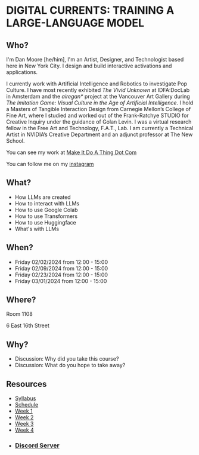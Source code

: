 # DIGITAL CURRENTS: TRAINING A LARGE-LANGUAGE MODEL

## Who?

I'm Dan Moore [he/him], I'm an Artist, Designer, and Technologist based here in New York City. I design and build interactive activations and applications.

I currently work with Artificial Intelligence and Robotics to investigate Pop Culture. I have most recently exhibited _The Vivid Unknown_ at IDFA:DocLab in Amsterdam and the _airegan*_ project at the Vancouver Art Gallery during _The Imitation Game: Visual Culture in the Age of Artificial Intelligence_.  I hold a Masters of Tangible Interaction Design from Carnegie Mellon’s College of Fine Art, where I studied and worked out of the Frank-Ratchye STUDIO for Creative Inquiry under the guidance of Golan Levin.  I was a virtual research fellow in the Free Art and Technology, F.A.T., Lab. I am currently a Technical Artist in NVIDIA’s Creative Department and an adjunct professor at The New School.

You can see my work at [Make It Do A Thing Dot Com](http://makeitdoathing.com)

You can follow me on my [instagram](https://www.instagram.com/danzeeeman/)

## What?

- How LLMs are created
- How to interact with LLMs
- How to use Google Colab
- How to use Transformers
- How to use Huggingface
- What's with LLMs

## When?

- Friday 02/02/2024 from 12:00 - 15:00
- Friday 02/09/2024 from 12:00 - 15:00
- Friday 02/23/2024 from 12:00 - 15:00
- Friday 03/01/2024 from 12:00 - 15:00

## Where?

Room 1108

6 East 16th Street

## Why?

- Discussion: Why did you take this course?
- Discussion: What do you hope to take away?

## Resources
- [Syllabus](syllabus.md)
- [Schedule](schedule.md)
- [Week 1](00_week_01.md)
- [Week 2](01_week_02.md)
- [Week 3](02_week_03.md)
- [Week 4](03_week_04.md)
- ### [Discord Server](https://discord.gg/3h3pFK4vDz)
